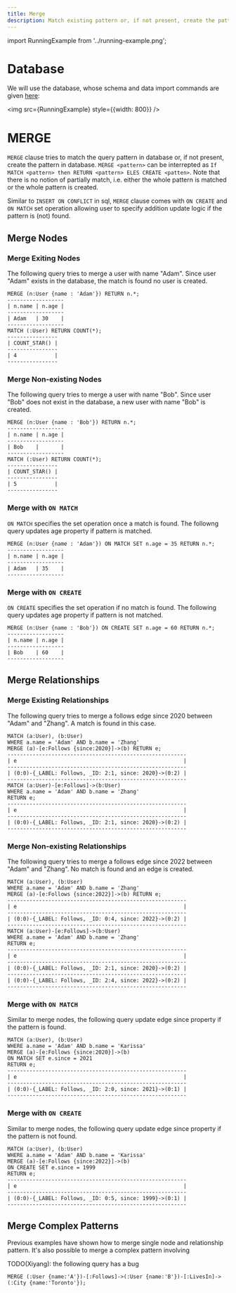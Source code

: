 ```yaml
---
title: Merge
description: Match existing pattern or, if not present, create the pattern.
---
```


import RunningExample from '../running-example.png';

# Database
We will use the database, whose schema and data import commands are given [here](../query-clauses/example-database.md):

<img src={RunningExample} style={{width: 800}} />

# MERGE
`MERGE` clause tries to match the query pattern in database or, if not present, create the pattern in database. `MERGE <pattern>` can be interrepted as `If MATCH <pattern> then RETURN <pattern> ELES CREATE <patten>`. Note that there is no notion of partially match, i.e. either the whole pattern is matched or the whole pattern is created.

Similar to `INSERT ON CONFLICT` in sql, `MERGE` clause comes with `ON CREATE` and `ON MATCH` set operation allowing user to specify addition update logic if the pattern is (not) found.

## Merge Nodes

### Merge Exiting Nodes
The following query tries to merge a user with name "Adam". Since user "Adam" exists in the database, the match is found no user is created.
```
MERGE (n:User {name : 'Adam'}) RETURN n.*;
------------------
| n.name | n.age |
------------------
| Adam   | 30    |
------------------
MATCH (:User) RETURN COUNT(*);
----------------
| COUNT_STAR() |
----------------
| 4            |
----------------
```

### Merge Non-existing Nodes
The following query tries to merge a user with name "Bob". Since user "Bob" does not exist in the database, a new user with name "Bob" is created.
```
MERGE (n:User {name : 'Bob'}) RETURN n.*;
------------------
| n.name | n.age |
------------------
| Bob    |       |
------------------
MATCH (:User) RETURN COUNT(*);
----------------
| COUNT_STAR() |
----------------
| 5            |
----------------
```

### Merge with `ON MATCH`
`ON MATCH` specifies the set operation once a match is found. The followng query updates age property if pattern is matched.
```
MERGE (n:User {name : 'Adam'}) ON MATCH SET n.age = 35 RETURN n.*;
------------------
| n.name | n.age |
------------------
| Adam   | 35    |
------------------
```

### Merge with `ON CREATE`
`ON CREATE` specifies the set operation if no match is found. The following query updates age property if pattern is not matched.
```
MERGE (n:User {name : 'Bob'}) ON CREATE SET n.age = 60 RETURN n.*;
------------------
| n.name | n.age |
------------------
| Bob    | 60    |
------------------
```
## Merge Relationships

### Merge Existing Relationships
The following query tries to merge a follows edge since 2020 between "Adam" and "Zhang". A match is found in this case.
```
MATCH (a:User), (b:User) 
WHERE a.name = 'Adam' AND b.name = 'Zhang' 
MERGE (a)-[e:Follows {since:2020}]->(b) RETURN e;
---------------------------------------------------------
| e                                                     |
---------------------------------------------------------
| (0:0)-{_LABEL: Follows, _ID: 2:1, since: 2020}->(0:2) |
---------------------------------------------------------
MATCH (a:User)-[e:Follows]->(b:User) 
WHERE a.name = 'Adam' AND b.name = 'Zhang' 
RETURN e;
---------------------------------------------------------
| e                                                     |
---------------------------------------------------------
| (0:0)-{_LABEL: Follows, _ID: 2:1, since: 2020}->(0:2) |
---------------------------------------------------------
```

### Merge Non-existing Relationships
The following query tries to merge a follows edge since 2022 between "Adam" and "Zhang". No match is found and an edge is created.
```
MATCH (a:User), (b:User) 
WHERE a.name = 'Adam' AND b.name = 'Zhang' 
MERGE (a)-[e:Follows {since:2022}]->(b) RETURN e;
---------------------------------------------------------
| e                                                     |
---------------------------------------------------------
| (0:0)-{_LABEL: Follows, _ID: 0:4, since: 2022}->(0:2) |
---------------------------------------------------------
MATCH (a:User)-[e:Follows]->(b:User) 
WHERE a.name = 'Adam' AND b.name = 'Zhang' 
RETURN e;
---------------------------------------------------------
| e                                                     |
---------------------------------------------------------
| (0:0)-{_LABEL: Follows, _ID: 2:1, since: 2020}->(0:2) |
---------------------------------------------------------
| (0:0)-{_LABEL: Follows, _ID: 2:4, since: 2022}->(0:2) |
---------------------------------------------------------
```

### Merge with `ON MATCH`
Similar to merge nodes, the following query update edge since property if the pattern is found.
```
MATCH (a:User), (b:User) 
WHERE a.name = 'Adam' AND b.name = 'Karissa' 
MERGE (a)-[e:Follows {since:2020}]->(b) 
ON MATCH SET e.since = 2021
RETURN e;
---------------------------------------------------------
| e                                                     |
---------------------------------------------------------
| (0:0)-{_LABEL: Follows, _ID: 2:0, since: 2021}->(0:1) |
---------------------------------------------------------
```

### Merge with `ON CREATE`
Similar to merge nodes, the following query update edge since property if the pattern is not found.
```
MATCH (a:User), (b:User) 
WHERE a.name = 'Adam' AND b.name = 'Karissa' 
MERGE (a)-[e:Follows {since:2022}]->(b) 
ON CREATE SET e.since = 1999
RETURN e;
---------------------------------------------------------
| e                                                     |
---------------------------------------------------------
| (0:0)-{_LABEL: Follows, _ID: 0:5, since: 1999}->(0:1) |
---------------------------------------------------------
```

## Merge Complex Patterns
Previous examples have shown how to merge single node and relationship pattern. It's also possible to merge a complex pattern involving 

TODO(Xiyang): the following query has a bug
```
MERGE (:User {name:'A'})-[:Follows]->(:User {name:'B'})-[:LivesIn]->(:City {name:'Toronto'});
```